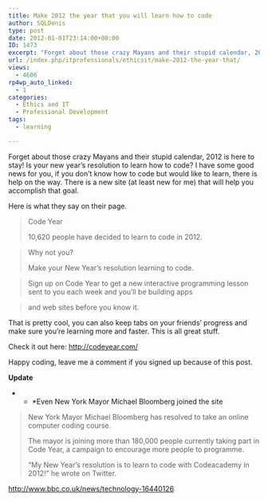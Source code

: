 ```yaml
---
title: Make 2012 the year that you will learn how to code
author: SQLDenis
type: post
date: 2012-01-01T23:14:00+00:00
ID: 1473
excerpt: "Forget about those crazy Mayans and their stupid calendar, 2012 is here to stay! Is your new year's resolution to learn how to code? I have some good news for you, if you don't know how to code but would like to learn, there is help on the way. There is&hellip;"
url: /index.php/itprofessionals/ethicsit/make-2012-the-year-that/
views:
  - 4606
rp4wp_auto_linked:
  - 1
categories:
  - Ethics and IT
  - Professional Development
tags:
  - learning

---
```

Forget about those crazy Mayans and their stupid calendar, 2012 is here to stay! Is your new year&#8217;s resolution to learn how to code? I have some good news for you, if you don&#8217;t know how to code but would like to learn, there is help on the way. There is a new site (at least new for me) that will help you accomplish that goal.

Here is what they say on their page.

> Code Year
> 
> 10,620 people have decided to learn to code in 2012.
  
> Why not you?
> 
> Make your New Year&#8217;s resolution learning to code.
  
> Sign up on Code Year to get a new interactive programming lesson sent to you each week and you&#8217;ll be building apps
  
> and web sites before you know it. 

That is pretty cool, you can also keep tabs on your friends&#8217; progress and make sure you&#8217;re learning more and faster. This is all great stuff.

Check it out here: http://codeyear.com/

Happy coding, leave me a comment if you signed up because of this post.

**Update**

* * *Even New York Mayor Michael Bloomberg joined the site</p> 

> New York Mayor Michael Bloomberg has resolved to take an online computer coding course.
> 
> The mayor is joining more than 180,000 people currently taking part in Code Year, a campaign to encourage more people to programme.
> 
> &#8220;My New Year&#8217;s resolution is to learn to code with Codeacademy in 2012!&#8221; he wrote on Twitter.

http://www.bbc.co.uk/news/technology-16440126